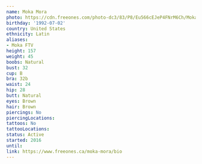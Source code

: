 ```yaml
---
name: Moka Mora
photo: https://cdn.freeones.com/photo-dc3/83/P8/Eu566cEJeP4FNrM6Ch/Moka-Mora-avatar-001_teaser.jpg?c=1578671435
birthday: '1992-07-02'
country: United States
ethnicity: Latin
aliases:
- Moka FTV
height: 157
weight: 45
boobs: Natural
bust: 32
cup: B
bra: 32b
waist: 24
hip: 28
butt: Natural
eyes: Brown
hair: Brown
piercings: No
piercingLocations:
tattoos: No
tattooLocations:
status: Active
started: 2016
until:
link: https://www.freeones.ca/moka-mora/bio
---
```

